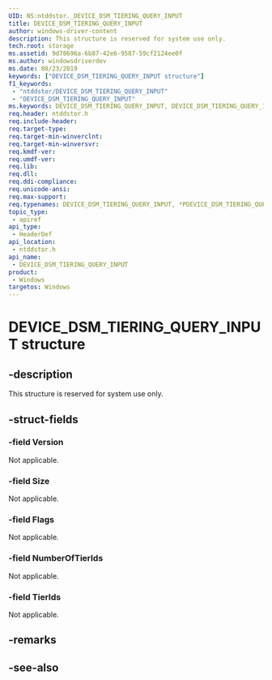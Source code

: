 ```yaml
---
UID: NS:ntddstor._DEVICE_DSM_TIERING_QUERY_INPUT
title: DEVICE_DSM_TIERING_QUERY_INPUT
author: windows-driver-content
description: This structure is reserved for system use only.
tech.root: storage
ms.assetid: 9d78696a-6b87-42e6-9587-59cf2124ee0f
ms.author: windowsdriverdev
ms.date: 08/23/2019
keywords: ["DEVICE_DSM_TIERING_QUERY_INPUT structure"]
f1_keywords:
 - "ntddstor/DEVICE_DSM_TIERING_QUERY_INPUT"
 - "DEVICE_DSM_TIERING_QUERY_INPUT"
ms.keywords: DEVICE_DSM_TIERING_QUERY_INPUT, DEVICE_DSM_TIERING_QUERY_INPUT, *PDEVICE_DSM_TIERING_QUERY_INPUT, DEVICE_DSM_TIERING_QUERY_PARAMETERS, *PDEVICE_DSM_TIERING_QUERY_PARAMETERS, 
req.header: ntddstor.h
req.include-header:
req.target-type:
req.target-min-winverclnt:
req.target-min-winversvr:
req.kmdf-ver:
req.umdf-ver:
req.lib:
req.dll:
req.ddi-compliance:
req.unicode-ansi:
req.max-support:
req.typenames: DEVICE_DSM_TIERING_QUERY_INPUT, *PDEVICE_DSM_TIERING_QUERY_INPUT, DEVICE_DSM_TIERING_QUERY_PARAMETERS, *PDEVICE_DSM_TIERING_QUERY_PARAMETERS
topic_type: 
 - apiref
api_type: 
 - HeaderDef
api_location: 
 - ntddstor.h
api_name: 
 - DEVICE_DSM_TIERING_QUERY_INPUT
product: 
 - Windows
targetos: Windows
---
```


# DEVICE_DSM_TIERING_QUERY_INPUT structure

## -description

This structure is reserved for system use only.

## -struct-fields

### -field Version

Not applicable.

### -field Size

Not applicable.

### -field Flags

Not applicable.

### -field NumberOfTierIds

Not applicable.

### -field TierIds

Not applicable.

## -remarks

## -see-also
